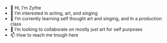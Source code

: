 - 👋 Hi, I’m Zythe 
- 👀 I’m interested in acting, art, and singing
- 🌱 I’m currently learning self thought art and singing, and In a production class
- 💞️ I’m looking to collaborate on mostly just art for self purposes
- 📫 How to reach me trough here

<!---
NotZythe/NotZythe is a ✨ special ✨ repository because its `README.md` (this file) appears on your GitHub profile.
You can click the Preview link to take a look at your changes.
--->

